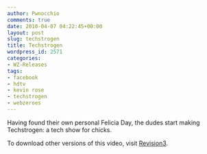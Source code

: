 ```yaml
---
author: Pwnocchio
comments: true
date: 2010-04-07 04:22:45+00:00
layout: post
slug: techstrogen
title: Techstrogen
wordpress_id: 2571
categories:
- WZ-Releases
tags:
- facebook
- hdtv
- kevin rose
- techstrogen
- webzeroes
---
```


Having found their own personal Felicia Day, the dudes start making Techstrogen: a tech show for chicks.

To download other versions of this video, visit [Revision3](http://www.revision3.com/webzeroes/techstrogen/).

